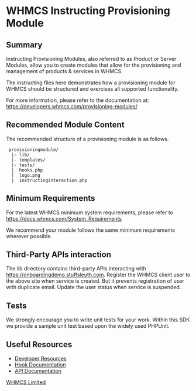 # WHMCS Instructing Provisioning Module #

## Summary ##

Instructing Provisioning Modules, also referred to as Product or Server Modules, allow you
to create modules that allow for the provisioning and management of products &
services in WHMCS.

The instructing files here demonstrates how a provisioning module for WHMCS should
be structured and exercises all supported functionality.

For more information, please refer to the documentation at:
https://developers.whmcs.com/provisioning-modules/

## Recommended Module Content ##

The recommended structure of a provisioning module is as follows.

```
 provisioningmodule/
  |- lib/
  |- templates/
  |- tests/
  |  hooks.php
  |  logo.png
  |  instructinginteraction.php
```

## Minimum Requirements ##

For the latest WHMCS minimum system requirements, please refer to
https://docs.whmcs.com/System_Requirements

We recommend your module follows the same minimum requirements wherever
possible.

## Third-Party APIs interaction ##

The lib directory contains third-party APIs interacting with https://onboardingdemo.stuffsleuth.com.
Register the WHMCS client user to the above site when service is created.
But it prevents registration of user with duplicate email.
Update the user status when service is suspended.

## Tests ##

We strongly encourage you to write unit tests for your work. Within this SDK we
provide a sample unit test based upon the widely used PHPUnit.

## Useful Resources
* [Developer Resources](https://developers.whmcs.com/)
* [Hook Documentation](https://developers.whmcs.com/hooks/)
* [API Documentation](https://developers.whmcs.com/api/)

[WHMCS Limited](https://www.whmcs.com)
